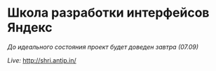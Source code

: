 Школа разработки интерфейсов Яндекс
===================================

*До идеального состояния проект будет доведен завтра (07.09)*

*Live:* http://shri.antip.in/


